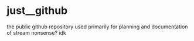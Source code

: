 # just__github
the public github repository used primarily for planning and documentation of stream nonsense? idk
